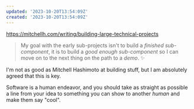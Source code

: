 ```yaml
---
updated: '2023-10-20T13:54:09Z'
created: '2023-10-20T13:54:09Z'
---
```

https://mitchellh.com/writing/building-large-technical-projects

> My goal with the early sub-projects isn't to build a _finished sub-component_, it is to build a _good enough sub-component_ so I can move on to the next thing on the path to a _demo_. ✨

I'm not as good as Mitchell Hashimoto at building stuff, but I am absolutely agreed that this is key.

Software is a human endeavor, and you should take as straight as possible a line from your idea to something you can show to another _human_ and make them say "cool".